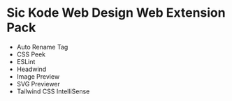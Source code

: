 # **Sic Kode Web Design** Web Extension Pack

- Auto Rename Tag
- CSS Peek
- ESLint
- Headwind
- Image Preview
- SVG Previewer
- Tailwind CSS IntelliSense
